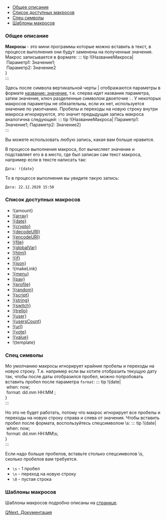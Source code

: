 * [Общее описание](#общее-описание)
* [Список доступных макросов](#список-доступных-макросов)
* [Спец символы](#спец-символы)
* [Шаблоны макросов](#шаблоны-макросов)
### Общее описание

**Макросы** - это мини программы которые можно вставить в текст, в процессе выполнения они будут заменены на полученные значения. Макрос записывается в формате:
::: tip
!{НазваниеМакроса|<br> Параметр1: Значение1;<br> Параметр2: Значение2<br>}<br>
:::

Здесь после символа вертикальной черты | отображаются параметры в формате <u>название: значение</u>, т.е. сперва идет название параметра, затем значение, ключ разделенные символом двоеточие : . У некоторых макросов параметры не обязательны, если их нет, используется значение по умолчанию. Пробелы и переходы на новую строку внутри макроса игнорируются, это значит предыдущая запись макроса аналогична следующей:
::: tip
!{НазваниеМакроса| Параметр1: Значение1; Параметр2: Значение2}<br>
:::

Вы можете использовать любую запись, какая вам больше нравится.

В процессе выполнения макроса, бот вычисляет значение и подставляет его в в место, где был записан сам текст макроса, например если в тексте написать так:

`Дата: !{date}`

То в процессе выполнения вы увидите такую запись:

`Дата: 22.12.2020 15:58`


### Список доступных макросов
* !{amount}
* [!{array}](/docs-test/ph/QNext-Macros-Array-04-06)
* [!{date}](/docs-test/ph/QNext-Macros-Date-02-13)
* [!{crypto}](/docs-test/ph/QNext-Macros-Crypto-02-12)
* [!{decodeURI}](/docs-test/ph/QNext-Macros-encodeURI-08-10)
* [!{encodeURI}](/docs-test/ph/QNext-Macros-encodeURI-08-10)
* [!{file}](/docs-test/ph/QNext-Macros-file-05-22)
* [!{globalVar}](/docs-test/ph/QNext-Macros-globalVar-01-17)
* [!{html}](/docs-test/ph/QNext-Macros-html-05-13)
* [!{if}](/docs-test/ph/QNext-Macros-if-05-18)
* [!{json}](/docs-test/ph/QNext-Macros-JSON-05-13)
* !{makeLink}
* [!{menu}](/docs-test/ph/QNext-Macros-menu-05-13)
* [!{pay}](/docs-test/ph/QNext-Macros-pay-02-08)
* [!{profile}](/docs-test/ph/QNext-Macros-Profile-01-11)
* [!{random}](/docs-test/ph/QNext-Macros-Random-03-20)
* [!{script}](/docs-test/ph/QNextBot-Scripts-10-29)
* [!{string}](/docs-test/ph/QNext-Macros-String-09-09)
* [!{switch}](/docs-test/ph/QNext-Macros-Switch-01-09)
* [!{trello}](/docs-test/ph/QNext-Makros-trello-02-20)
* [!{user}](/docs-test/ph/QNext-Macros-User-05-13)
* [!{usersCount}](/docs-test/ph/QNext-Macros-userCount-07-01)
* [!{url}](/docs-test/ph/QNext-Macros-Url-01-23)
* [!{vote}](/docs-test/ph/QNext-Macros-Vote-12-23)
* [!{value}](/docs-test/ph/QNext-Macros-value-01-10)
* !{template}


### Спец символы

Мо умолчанию макросы игнорирует крайние пробелы и переходы на новую строку. Т.е. например если вы хотите отобразить текущую дату так, чтобы после даты отобразился пробел, можно попробовать вставить пробел после параметра `format`:
::: tip
!{date|<br> when: now;<br> format: dd.mm HH:MM   ;<br>}<br>
:::

Но это не будет работать, потому что макрос игнорирует все пробелы и переходы на новую строку справа и слева от значения. Чтобы вставить пробел после формата, воспользуйтесь спецсимволом \s:
::: tip
!{date|<br> when: now;<br> format: dd.mm HH:MM\s;<br>}<br>
:::

Если надо больше пробелов, вставьте столько спецсимволов \s, сколько пробелов вам требуется.
* `\s` - 1 пробел
* `\n` - переход на новую строку
* `\0` - пустая строка


### Шаблоны макросов

Шаблоны макросов подробно описаны на [странице](/docs-test/ph/QNext-Macros-Template-10-02).



[QNext. Документация](/docs-test/ph/QNext-admin-documentation-05-08)

